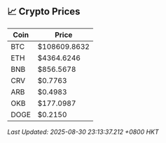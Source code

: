 ## 📈 Crypto Prices

| Coin | Price |
| ---- | ----- |
| BTC | $108609.8632 |
| ETH | $4364.6246 |
| BNB | $856.5678 |
| CRV | $0.7763 |
| ARB | $0.4983 |
| OKB | $177.0987 |
| DOGE | $0.2150 |

_Last Updated: 2025-08-30 23:13:37.212 +0800 HKT_